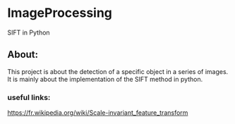 # ImageProcessing
SIFT in Python

## About:
This project is about the detection of a specific object in a series of images.
It is mainly about the implementation of the SIFT method in python.

### useful links:
https://fr.wikipedia.org/wiki/Scale-invariant_feature_transform
